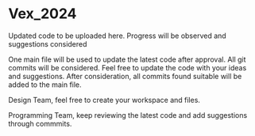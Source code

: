 # Vex_2024

Updated code to be uploaded here. Progress will be observed and suggestions considered

One main file will be used to update the latest code after approval. All git commits will be considered. Feel free to update the code with your ideas and suggestions. After consideration, all commits found suitable will be added to the main file.

Design Team, feel free to create your workspace and files.

Programming Team, keep reviewing the latest code and add suggestions through commmits.
